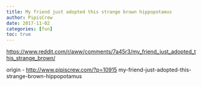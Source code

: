 ```yaml
---
title: My friend just adopted this strange brown hippopotamus
author: PipisCrew
date: 2017-11-02
categories: [fun]
toc: true
---
```


https://www.reddit.com/r/aww/comments/7a45r3/my_friend_just_adopted_this_strange_brown/

origin - http://www.pipiscrew.com/?p=10915 my-friend-just-adopted-this-strange-brown-hippopotamus